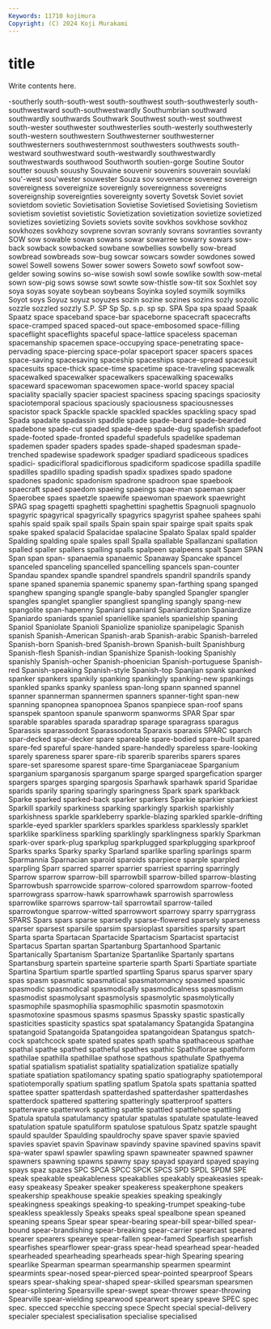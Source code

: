 ```yaml
---
Keywords: 11710 kojimura
Copyright: (C) 2024 Koji Murakami
---
```


# title

Write contents here.



-southerly south-south-west south-southwest
south-southwesterly south-southwestward south-southwestwardly Southumbrian southward southwardly southwards Southwark Southwest south-west
southwest south-wester southwester southwesterlies south-westerly southwesterly south-western southwestern Southwesterner southwesterner
southwesterners southwesternmost southwesters southwests south-westward southwestward south-westwardly southwestwardly southwestwards southwood
Southworth soutien-gorge Soutine Soutor soutter souush souushy Souvaine souvenir souvenirs
souverain souvlaki sou'-west sou'wester souwester Souza sov sovenance sovenez sovereign
sovereigness sovereignize sovereignly sovereignness sovereigns sovereignship sovereignties sovereignty soverty Sovetsk
Soviet soviet sovietdom sovietic Sovietisation Sovietise Sovietised Sovietising Sovietism sovietism
sovietist sovietistic Sovietization sovietization sovietize sovietized sovietizes sovietizing Soviets soviets
sovite sovkhos sovkhose sovkhoz sovkhozes sovkhozy sovprene sovran sovranly sovrans
sovranties sovranty SOW sow sowable sowan sowans sowar sowarree sowarry
sowars sow-back sowback sowbacked sowbane sowbellies sowbelly sow-bread sowbread sowbreads
sow-bug sowcar sowcars sowder sowdones sowed sowel Sowell sowens Sower
sower sowers Soweto sowf sowfoot sow-gelder sowing sowins so-wise sowish
sowl sowle sowlike sowlth sow-metal sown sow-pig sows sowse sowt
sowte sow-thistle sow-tit sox Soxhlet soy soya soyas soyate soybean
soybeans Soyinka soyled soymilk soymilks Soyot soys Soyuz soyuz soyuzes
sozin sozine sozines sozins sozly sozolic sozzle sozzled sozzly S.P.
SP Sp Sp. s.p. sp sp. SPA Spa spa spaad
Spaak Spaatz space spaceband space-bar spaceborne spacecraft spacecrafts space-cramped spaced
spaced-out space-embosomed space-filling spaceflight spaceflights spaceful space-lattice spaceless spaceman spacemanship
spacemen space-occupying space-penetrating space-pervading space-piercing space-polar spaceport spacer spacers spaces
space-saving spacesaving spaceship spaceships space-spread spacesuit spacesuits space-thick space-time spacetime
space-traveling spacewalk spacewalked spacewalker spacewalkers spacewalking spacewalks spaceward spacewoman spacewomen
space-world spacey spacial spaciality spacially spacier spaciest spaciness spacing spacings
spaciosity spaciotemporal spacious spaciously spaciousness spaciousnesses spacistor spack Spackle spackle
spackled spackles spackling spacy spad Spada spadaite spadassin spaddle spade
spade-beard spade-bearded spadebone spade-cut spaded spade-deep spade-dug spadefish spadefoot spade-footed
spade-fronted spadeful spadefuls spadelike spademan spademen spader spaders spades spade-shaped
spadesman spade-trenched spadewise spadework spadger spadiard spadiceous spadices spadici- spadicifloral
spadiciflorous spadiciform spadicose spadilla spadille spadilles spadillo spading spadish spadix
spadixes spado spadone spadones spadonic spadonism spadrone spadroon spae spaebook
spaecraft spaed spaedom spaeing spaeings spae-man spaeman spaer Spaerobee spaes
spaetzle spaewife spaewoman spaework spaewright SPAG spag spagetti spaghetti spaghettini
spaghettis Spagnuoli spagnuolo spagyric spagyrical spagyrically spagyrics spagyrist spahee spahees
spahi spahis spaid spaik spail spails Spain spain spair spairge
spait spaits spak spake spaked spalacid Spalacidae spalacine Spalato Spalax
spald spalder Spalding spalding spale spales spall Spalla spallable Spallanzani
spallation spalled spaller spallers spalling spalls spalpeen spalpeens spalt Spam
SPAN Span span span- spanaemia spanaemic Spanaway Spancake spancel spanceled
spanceling spancelled spancelling spancels span-counter Spandau spandex spandle spandrel spandrels
spandril spandrils spandy spane spaned spanemia spanemic spanemy span-farthing spang
spanged spanghew spanging spangle spangle-baby spangled Spangler spangler spangles spanglet
spanglier spangliest spangling spangly spang-new spangolite span-hapenny Spaniard spaniard Spaniardization
Spaniardize Spaniardo spaniards spaniel spaniellike spaniels spanielship spaning Spaniol Spaniolate
Spanioli Spaniolize spaniolize spanipelagic Spanish spanish Spanish-American Spanish-arab Spanish-arabic Spanish-barreled
Spanish-born Spanish-bred Spanish-brown Spanish-built Spanishburg Spanish-flesh Spanish-indian Spanishize Spanish-looking Spanishly
spanishly Spanish-ocher Spanish-phoenician Spanish-portuguese Spanish-red Spanish-speaking Spanish-style Spanish-top Spanjian spank
spanked spanker spankers spankily spanking spankingly spanking-new spankings spankled spanks
spanky spanless span-long spann spanned spannel spanner spannerman spannermen spanners
spanner-tight span-new spanning spanopnea spanopnoea Spanos spanpiece span-roof spans spanspek
spantoon spanule spanworm spanworms SPAR Spar spar sparable sparables sparada
sparadrap sparage sparagrass sparagus Sparassis sparassodont Sparassodonta Sparaxis sparaxis SPARC
sparch spar-decked spar-decker spare spareable spare-bodied spare-built spared spare-fed spareful
spare-handed spare-handedly spareless spare-looking sparely spareness sparer spare-rib sparerib spareribs
sparers spares spare-set sparesome sparest spare-time Sparganiaceae Sparganium sparganium sparganosis
sparganum sparge sparged spargefication sparger spargers sparges sparging spargosis Sparhawk
sparhawk sparid Sparidae sparids sparily sparing sparingly sparingness Spark spark
sparkback Sparke sparked sparked-back sparker sparkers Sparkie sparkier sparkiest Sparkill
sparkily sparkiness sparking sparkingly sparkish sparkishly sparkishness sparkle sparkleberry sparkle-blazing
sparkled sparkle-drifting sparkle-eyed sparkler sparklers sparkles sparkless sparklessly sparklet sparklike
sparkliness sparkling sparklingly sparklingness sparkly Sparkman spark-over spark-plug sparkplug sparkplugged
sparkplugging sparkproof Sparks sparks Sparky sparky Sparland sparlike sparling sparlings
sparm Sparmannia Sparnacian sparoid sparoids sparpiece sparple sparpled sparpling Sparr
sparred sparrer sparrier sparriest sparring sparringly Sparrow sparrow sparrow-bill sparrowbill
sparrow-billed sparrow-blasting Sparrowbush sparrowcide sparrow-colored sparrowdom sparrow-footed sparrowgrass sparrow-hawk sparrowhawk
sparrowish sparrowless sparrowlike sparrows sparrow-tail sparrowtail sparrow-tailed sparrowtongue sparrow-witted sparrowwort
sparrowy sparry sparrygrass SPARS Spars spars sparse sparsedly sparse-flowered sparsely
sparseness sparser sparsest sparsile sparsim sparsioplast sparsities sparsity spart Sparta
sparta Spartacan Spartacide Spartacism Spartacist spartacist Spartacus Spartan spartan Spartanburg
Spartanhood Spartanic Spartanically Spartanism Spartanize Spartanlike Spartanly spartans Spartansburg spartein
sparteine sparterie sparth Sparti Spartiate spartiate Spartina Spartium spartle spartled
spartling Sparus sparus sparver spary spas spasm spasmatic spasmatical spasmatomancy
spasmed spasmic spasmodic spasmodical spasmodically spasmodicalness spasmodism spasmodist spasmolysant spasmolysis
spasmolytic spasmolytically spasmophile spasmophilia spasmophilic spasmotin spasmotoxin spasmotoxine spasmous spasms
spasmus Spassky spastic spastically spasticities spasticity spastics spat spatalamancy Spatangida
Spatangina spatangoid Spatangoida Spatangoidea spatangoidean Spatangus spatch-cock spatchcock spate spated
spates spath spatha spathaceous spathae spathal spathe spathed spatheful spathes
spathic Spathiflorae spathiform spathilae spathilla spathillae spathose spathous spathulate Spathyema
spatial spatialism spatialist spatiality spatialization spatialize spatially spatiate spatiation spatilomancy
spating spatio spatiography spatiotemporal spatiotemporally spatium spatling spatlum Spatola spats
spattania spatted spattee spatter spatterdash spatterdashed spatterdasher spatterdashes spatterdock spattered
spattering spatteringly spatterproof spatters spatterware spatterwork spatting spattle spattled spattlehoe
spattling Spatula spatula spatulamancy spatular spatulas spatulate spatulate-leaved spatulation spatule
spatuliform spatulose spatulous Spatz spatzle spaught spauld spaulder Spaulding spauldrochy
spave spaver spavie spavied spavies spaviet spavin Spavinaw spavindy spavine
spavined spavins spavit spa-water spawl spawler spawling spawn spawneater spawned
spawner spawners spawning spawns spawny spay spayad spayard spayed spaying
spays spaz spazes SPC SPCA SPCC SPCK SPCS SPD SPDL
SPDM SPE speak speakable speakableness speakablies speakably speakeasies speak-easy speakeasy
Speaker speaker speakeress speakerphone speakers speakership speakhouse speakie speakies speaking
speakingly speakingness speakings speaking-to speaking-trumpet speaking-tube speakless speaklessly Speaks speaks
speal spealbone spean speaned speaning speans Spear spear spear-bearing spear-bill
spear-billed spear-bound spear-brandishing spear-breaking spear-carrier spearcast speared spearer spearers speareye
spear-fallen spear-famed Spearfish spearfish spearfishes spearflower spear-grass spear-head spearhead spear-headed
spearheaded spearheading spearheads spear-high Spearing spearing spearlike Spearman spearman spearmanship
spearmen spearmint spearmints spear-nosed spear-pierced spear-pointed spearproof Spears spears spear-shaking
spear-shaped spear-skilled spearsman spearsmen spear-splintering Spearsville spear-swept spear-thrower spear-throwing Spearville
spear-wielding spearwood spearwort speary speave SPEC spec spec. specced specchie
speccing spece Specht special special-delivery specialer specialest specialisation specialise specialised
